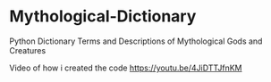 # Mythological-Dictionary
Python Dictionary Terms and Descriptions of Mythological Gods and Creatures

Video of how i created the code
https://youtu.be/4JiDTTJfnKM
